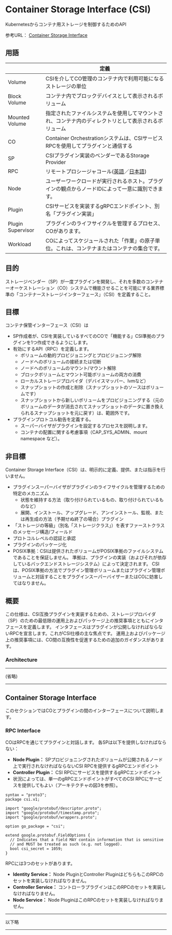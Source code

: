 # Container Storage Interface (CSI)

Kubernetesからコンテナ用ストレージを制御するためのAPI

参考URL： [Container Storage Interface](https://github.com/container-storage-interface/spec/blob/master/spec.md)

## 用語

|      | 定義 |
| ---- | ---- |
| Volume | CSIを介してCO管理のコンテナ内で利用可能になるストレージの単位 |
| Block Volume | コンテナ内でブロックデバイスとして表示されるボリューム |
| Mounted Volume | 指定されたファイルシステムを使用してマウントされ、コンテナ内のディレクトリとして表示されるボリューム |
| CO | Container Orchestrationシステムは、CSIサービスRPCを使用してプラグインと通信する |
| SP | CSIプラグイン実装のベンダーであるStorage Provider |
| RPC | リモートプロシージャコール([英語](https://en.wikipedia.org/wiki/Remote_procedure_call)／[日本語](https://ja.wikipedia.org/wiki/%E9%81%A0%E9%9A%94%E6%89%8B%E7%B6%9A%E3%81%8D%E5%91%BC%E5%87%BA%E3%81%97)) |
| Node | ユーザーワークロードが実行されるホスト。プラグインの観点からノードIDによって一意に識別できます。 |
| Plugin | CSIサービスを実装するgRPCエンドポイント、別名「プラグイン実装」 |
| Plugin Supervisor | プラグインのライフサイクルを管理するプロセス、COがあります。 |
| Workload | COによってスケジュールされた「作業」の原子単位。これは、コンテナまたはコンテナの集合です。 |

## 目的

ストレージベンダー（SP）が一度プラグインを開発し、それを多数のコンテナーオーケストレーション（CO）システムで機能させることを可能にする業界標準の「コンテナーストレージインターフェース」（CSI）を定義すること。

## 目標

コンテナ保管インターフェース（CSI）は
- SP作成者が、CSIを実装しているすべてのCOで「機能する」CSI準拠のプラグインを1つ作成できるようにします。
- 有効にするAPI（RPC）を定義します。
    - ボリュームの動的プロビジョニングとプロビジョニング解除
    - ノードへのボリュームの接続または切断
    - ノードへのボリュームのマウント/マウント解除
    - ブロックボリュームとマウント可能ボリュームの両方の消費
    - ローカルストレージプロバイダ（デバイスマッパー、lvmなど）
    - スナップショットの作成と削除（スナップショットのソースはボリュームです）
    - スナップショットから新しいボリュームをプロビジョニングする（元のボリュームのデータが消去されてスナップショットのデータに置き換えられるスナップショットを元に戻す）は、範囲外です。
- プラグインプロトコル勧告を定義する。
    - スーパーバイザがプラグインを設定するプロセスを説明します。
    - コンテナの配置に関する考慮事項（CAP_SYS_ADMIN、mount namespace など）。

## 非目標

Container Storage Interface（CSI）は、明示的に定義、提供、または指示を行いません。
- プラグインスーパーバイザがプラグインのライフサイクルを管理するための特定のメカニズム
    - 状態を維持する方法（取り付けられているもの、取り付けられているものなど）
    - 展開、インストール、アップグレード、アンインストール、監視、または再生成の方法（予期せぬ終了の場合）プラグイン
- 「ストレージの等級」（別名「ストレージクラス」）を表すファーストクラスのメッセージ構造/フィールド
- プロトコルレベルの認証と承認
- プラグインのパッケージ化
- POSIX準拠：CSIは提供されたボリュームがPOSIX準拠のファイルシステムであることを保証しません。 準拠は、プラグインの実装（およびそれが依存しているバックエンドストレージシステム）によって決定されます。 CSIは、POSIX準拠の方法でプラグイン管理ボリュームまたはプラグイン管理ボリュームと対話することをプラグインスーパーバイザーまたはCOに妨害してはなりません。

## 概要

この仕様は、CSI互換プラグインを実装するための、ストレージプロバイダ（SP）のための最低限の運用上およびパッケージ上の推奨事項とともにインタフェースを定義します。 インタフェースはプラグインが公開しなければならないRPCを宣言します。これがCSI仕様の主な焦点です。 運用上およびパッケージ上の推奨事項には、CO間の互換性を促進するための追加のガイダンスがあります。

### Architecture
---
(省略)

---

## Container Storage Interface

このセクションではCOとプラグインの間のインターフェースについて説明します。

### RPC Interface

COはRPCを通じてプラグインと対話します。 各SPは以下を提供しなければならない：
- **Node Plugin：** SPプロビジョニングされたボリュームが公開されるノード上で実行されなければならないCSI RPCを提供するgRPCエンドポイント
- **Controller Plugin：** CSI RPCにサービスを提供するgRPCエンドポイント
- 状況によっては、単一のgRPCエンドポイントがすべてのCSI RPCにサービスを提供してもよい（アーキテクチャの図3を参照）。

```
syntax = "proto3";
package csi.v1;

import "google/protobuf/descriptor.proto";
import "google/protobuf/timestamp.proto";
import "google/protobuf/wrappers.proto";

option go_package = "csi";

extend google.protobuf.FieldOptions {
  // Indicates that a field MAY contain information that is sensitive
  // and MUST be treated as such (e.g. not logged).
  bool csi_secret = 1059;
}
```
RPCには3つのセットがあります。

- **Identity Service：** Node PluginとController PluginはどちらもこのRPCのセットを実装しなければなりません。
- **Controller Service：** コントローラプラグインはこのRPCのセットを実装しなければなりません。
- **Node Service：** Node PluginはこのRPCのセットを実装しなければなりません。

---
以下略

---

